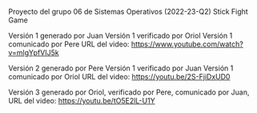  ﻿Proyecto del grupo 06 de Sistemas Operativos (2022-23-Q2) Stick Fight Game

Versión 1 generado por Juan Versión 1 verificado por Oriol Versión 1 comunicado por Pere URL del video: https://www.youtube.com/watch?v=mlgYpfVIJ5k

Versión 2 generado por Pere Versión 1 verificado por Juan Versión 1 comunicado por Oriol URL del video: https://youtu.be/2S-FjiDxUD0

Versión 3 generado por Oriol, verificado por Pere, comunicado por Juan, URL del video: https://youtu.be/tO5E2lL-U1Y
